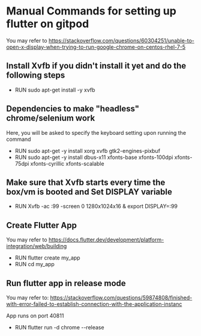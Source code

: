 # Manual Commands for setting up flutter on gitpod
You may refer to https://stackoverflow.com/questions/60304251/unable-to-open-x-display-when-trying-to-run-google-chrome-on-centos-rhel-7-5
 ## Install Xvfb if you didn't install it yet and do the following steps
 - RUN sudo apt-get install -y xvfb
 
 ## Dependencies to make "headless" chrome/selenium work
 Here, you will be asked to specify the keyboard setting upon running the command
 - RUN sudo apt-get -y install xorg xvfb gtk2-engines-pixbuf
 - RUN sudo apt-get -y install dbus-x11 xfonts-base xfonts-100dpi xfonts-75dpi xfonts-cyrillic xfonts-scalable
 
 ## Make sure that Xvfb starts every time the box/vm is booted and Set DISPLAY variable
 - RUN Xvfb -ac :99 -screen 0 1280x1024x16 &
       export DISPLAY=:99
 
 ## Create Flutter App
 You may refer to https://docs.flutter.dev/development/platform-integration/web/building
 - RUN flutter create my_app
 - RUN cd my_app
 ## Run flutter app in release mode
 You may refer to: https://stackoverflow.com/questions/59874808/finished-with-error-failed-to-establish-connection-with-the-application-instanc
 
 App runs on port 40811
 - RUN flutter run -d chrome --release
